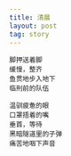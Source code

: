 ```yaml
---
title: 清晨
layout: post
tag: story
---
```


    脚押送着脚
    缓慢，整齐
    鱼贯地步入地下
    临刑前的队伍

    温驯疲惫的眼
    口罩捂着的嘴
    垂首，等待
    黑暗隧道里的子弹
    痛苦地咽下声音
